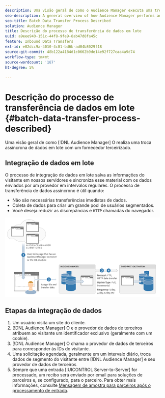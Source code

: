 ```yaml
---
description: Uma visão geral de como o Audience Manager executa uma troca assíncrona de dados em lote com um fornecedor terceirizado.
seo-description: A general overview of how Audience Manager performs an asynchronous batch data exchange with a third-party vendor.
seo-title: Batch Data Transfer Process Described
solution: Audience Manager
title: Descrição do processo de transferência de dados em lote
uuid: a9eee940-151c-44f8-9fe9-8ab47d8fa45c
feature: Inbound Data Transfers
exl-id: e02dcc9a-4010-4c01-bd6b-ad04b8029f18
source-git-commit: 48b122a4184d1c0662b9de14e92f727caa4a9d74
workflow-type: tm+mt
source-wordcount: '187'
ht-degree: 5%

---
```


# Descrição do processo de transferência de dados em lote {#batch-data-transfer-process-described}

Uma visão geral de como [!DNL Audience Manager] O realiza uma troca assíncrona de dados em lote com um fornecedor terceirizado.

## Integração de dados em lote

<!-- c_async.xml -->

O processo de integração de dados em lote salva as informações do visitante em nossos servidores e sincroniza esse material com os dados enviados por um provedor em intervalos regulares. O processo de transferência de dados assíncrono é útil quando:

* Não são necessárias transferências imediatas de dados.
* Coleta de dados para criar um grande pool de usuários segmentados.
* Você deseja reduzir as discrepâncias e `HTTP` chamadas do navegador.

![](assets/s2s_70.png)

## Etapas da integração de dados

1. Um usuário visita um site do cliente.
1. [!DNL Audience Manager] O e o provedor de dados de terceiros atribuem ao visitante um identificador exclusivo (geralmente com um cookie).
1. [!DNL Audience Manager] O chama o provedor de dados de terceiros para corresponder às IDs do visitante.
1. Uma solicitação agendada, geralmente em um intervalo diário, troca dados de segmento do visitante entre [!DNL Audience Manager] e seu provedor de dados de terceiros.
1. Sempre que uma entrada [!UICONTROL Server-to-Server] for processado, um recibo será enviado por email para soluções de parceiros e, se configurado, para o parceiro. Para obter mais informações, consulte [Mensagem de amostra para parceiros após o processamento de entrada](../../../integration/sending-audience-data/batch-data-transfer-explained/inbound-receipt-message.md).
